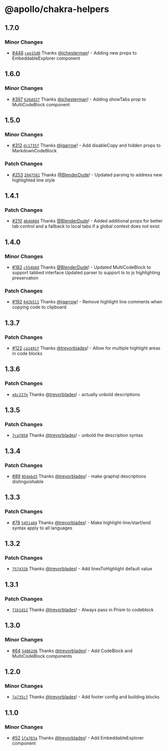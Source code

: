 # @apollo/chakra-helpers

## 1.7.0

### Minor Changes

- [#448](https://github.com/apollographql/docs/pull/448) [`cee15d0`](https://github.com/apollographql/docs/commit/cee15d02af4adcf0076ef3bb8ea7ea10e7f3e8fd) Thanks [@jchesterman](https://github.com/jchesterman)! - Adding new props to EmbeddableExplorer component

## 1.6.0

### Minor Changes

- [#397](https://github.com/apollographql/docs/pull/397) [`626dd27`](https://github.com/apollographql/docs/commit/626dd279761647903792e9e95ac8b45b09fd1312) Thanks [@jchesterman](https://github.com/jchesterman)! - Adding showTabs prop to MultiCodeBlock component

## 1.5.0

### Minor Changes

- [#312](https://github.com/apollographql/docs/pull/312) [`dc1735f`](https://github.com/apollographql/docs/commit/dc1735f85dc44c7ba173f5ec48905d8b26038c5a) Thanks [@jgarrow](https://github.com/jgarrow)! - Add disableCopy and hidden props to MarkdownCodeBlock

### Patch Changes

- [#253](https://github.com/apollographql/docs/pull/253) [`2047581`](https://github.com/apollographql/docs/commit/2047581cfaf474bb188fe48ab8165b8c864a48ad) Thanks [@BlenderDude](https://github.com/BlenderDude)! - Updated parsing to address new highlighted line style

## 1.4.1

### Patch Changes

- [#210](https://github.com/apollographql/docs/pull/210) [`464b084`](https://github.com/apollographql/docs/commit/464b08480aec820264b1623ba5bba074812d8e21) Thanks [@BlenderDude](https://github.com/BlenderDude)! - Added additional props for better tab control and a fallback to local tabs if a global context does not exist

## 1.4.0

### Minor Changes

- [#182](https://github.com/apollographql/docs/pull/182) [`c554b8d`](https://github.com/apollographql/docs/commit/c554b8da26875a2749bb8b7f0f4b9ce51d5e71b2) Thanks [@BlenderDude](https://github.com/BlenderDude)! - Updated MultiCodeBlock to support tabbed interface
  Updated parser to support ts to js highlighting preservation

### Patch Changes

- [#192](https://github.com/apollographql/docs/pull/192) [`842b511`](https://github.com/apollographql/docs/commit/842b511fda6074da56f627b3fe57a4e8553e1eb9) Thanks [@jgarrow](https://github.com/jgarrow)! - Remove highlight line comments when copying code to clipboard

## 1.3.7

### Patch Changes

- [#122](https://github.com/apollographql/docs/pull/122) [`ca1491f`](https://github.com/apollographql/docs/commit/ca1491f8292e7a989684023792888599fba1117c) Thanks [@trevorblades](https://github.com/trevorblades)! - Allow for multiple highlight areas in code blocks

## 1.3.6

### Patch Changes

- [`e6c227e`](https://github.com/apollographql/docs/commit/e6c227e14426e9fb65ccc60b1787ba1ae2c4912f) Thanks [@trevorblades](https://github.com/trevorblades)! - actually unbold descriptions

## 1.3.5

### Patch Changes

- [`7caf858`](https://github.com/apollographql/docs/commit/7caf858388aa8b569914e8ac6adf37b7d26da0eb) Thanks [@trevorblades](https://github.com/trevorblades)! - unbold the description syntax

## 1.3.4

### Patch Changes

- [#89](https://github.com/apollographql/docs/pull/89) [`05debd3`](https://github.com/apollographql/docs/commit/05debd3d73c10d7c6f8d00f93e0c2eb327a3f10b) Thanks [@trevorblades](https://github.com/trevorblades)! - make graphql descriptions distinguishable

## 1.3.3

### Patch Changes

- [#78](https://github.com/apollographql/docs/pull/78) [`5451a84`](https://github.com/apollographql/docs/commit/5451a84e235cc7a2c75732d6c826675e7a56baee) Thanks [@trevorblades](https://github.com/trevorblades)! - Make highlight-line/start/end syntax apply to all languages

## 1.3.2

### Patch Changes

- [`757432b`](https://github.com/apollographql/docs/commit/757432bf47f3f66acd05e733cb7bfb3429eb4abc) Thanks [@trevorblades](https://github.com/trevorblades)! - Add linesToHighlight default value

## 1.3.1

### Patch Changes

- [`71b1d12`](https://github.com/apollographql/docs/commit/71b1d126c7f25cd0e684e6ad3a52933a1e03c133) Thanks [@trevorblades](https://github.com/trevorblades)! - Always pass in Prism to codeblock

## 1.3.0

### Minor Changes

- [#64](https://github.com/apollographql/docs/pull/64) [`54862d6`](https://github.com/apollographql/docs/commit/54862d69343cfac510582a112476fafa6a4d2db4) Thanks [@trevorblades](https://github.com/trevorblades)! - Add CodeBlock and MultiCodeBlock components

## 1.2.0

### Minor Changes

- [`7a735c7`](https://github.com/apollographql/docs/commit/7a735c7dc215609aaf52f3e3807d7fd5e66e655b) Thanks [@trevorblades](https://github.com/trevorblades)! - Add footer config and building blocks

## 1.1.0

### Minor Changes

- [#52](https://github.com/apollographql/docs/pull/52) [`1fa703a`](https://github.com/apollographql/docs/commit/1fa703ae678c28d20b543649d967ee556b1f8ff4) Thanks [@trevorblades](https://github.com/trevorblades)! - Add EmbeddableExplorer component
